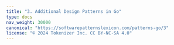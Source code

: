 ```yaml
---
title: "3. Additional Design Patterns in Go"
type: docs
nav_weight: 30000
canonical: "https://softwarepatternslexicon.com/patterns-go/3"
license: "© 2024 Tokenizer Inc. CC BY-NC-SA 4.0"
---
```


